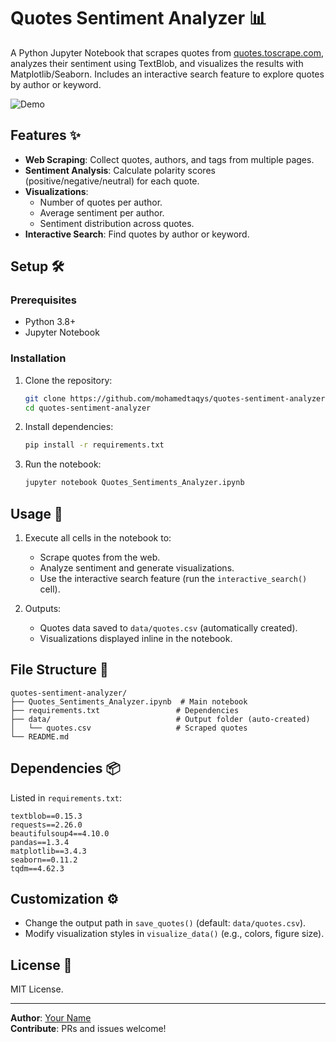# Quotes Sentiment Analyzer 📊

A Python Jupyter Notebook that scrapes quotes from [quotes.toscrape.com](http://quotes.toscrape.com), analyzes their sentiment using TextBlob, and visualizes the results with Matplotlib/Seaborn. Includes an interactive search feature to explore quotes by author or keyword.

![Demo](https://www.youtube.com/watch?v=rjdL_bfSNRI)

## Features ✨
- **Web Scraping**: Collect quotes, authors, and tags from multiple pages.
- **Sentiment Analysis**: Calculate polarity scores (positive/negative/neutral) for each quote.
- **Visualizations**:  
  - Number of quotes per author.  
  - Average sentiment per author.  
  - Sentiment distribution across quotes.  
- **Interactive Search**: Find quotes by author or keyword.

## Setup 🛠️

### Prerequisites
- Python 3.8+
- Jupyter Notebook

### Installation
1. Clone the repository:
   ```bash
   git clone https://github.com/mohamedtaqys/quotes-sentiment-analyzer.git
   cd quotes-sentiment-analyzer
   ```

2. Install dependencies:
   ```bash
   pip install -r requirements.txt
   ```

3. Run the notebook:
   ```bash
   jupyter notebook Quotes_Sentiments_Analyzer.ipynb
   ```

## Usage 📝
1. Execute all cells in the notebook to:
   - Scrape quotes from the web.
   - Analyze sentiment and generate visualizations.
   - Use the interactive search feature (run the `interactive_search()` cell).

2. Outputs:
   - Quotes data saved to `data/quotes.csv` (automatically created).
   - Visualizations displayed inline in the notebook.

## File Structure 📂
```
quotes-sentiment-analyzer/
├── Quotes_Sentiments_Analyzer.ipynb  # Main notebook
├── requirements.txt                 # Dependencies
├── data/                            # Output folder (auto-created)
│   └── quotes.csv                   # Scraped quotes
└── README.md
```

## Dependencies 📦
Listed in `requirements.txt`:
```
textblob==0.15.3
requests==2.26.0
beautifulsoup4==4.10.0
pandas==1.3.4
matplotlib==3.4.3
seaborn==0.11.2
tqdm==4.62.3
```

## Customization ⚙️
- Change the output path in `save_quotes()` (default: `data/quotes.csv`).
- Modify visualization styles in `visualize_data()` (e.g., colors, figure size).

## License 📜
MIT License. 

---

**Author**: [Your Name](https://linkedin.com/in/mohamedtaqysalmi)  
**Contribute**: PRs and issues welcome!  
```
